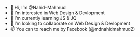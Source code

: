- 👋 Hi, I’m @Nahid-Mahmud
- 👀 I’m interested in Web Design & Devlopment
- 🌱 I’m currently learning JS & JQ
- 💞️ I’m looking to collaborate on Web Design & Devlopment
- 📫 You can to reach me by Facebook (@mdnahidmahmud2)

<!---
Nahid-Mahmud/Nahid-Mahmud is a ✨ special ✨ repository because its `README.md` (this file) appears on your GitHub profile.
You can click the Preview link to take a look at your changes.
--->
